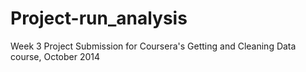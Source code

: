 Project-run_analysis
====================

Week 3 Project Submission for Coursera's Getting and Cleaning Data course, October 2014
